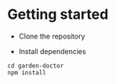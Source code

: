 # Getting started

* Clone the repository

* Install dependencies
```
cd garden-doctor
npm install
```
